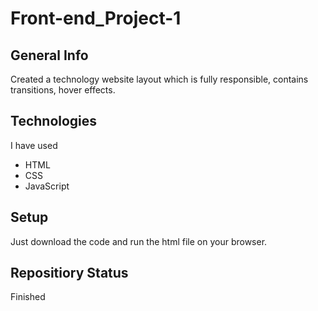 # Front-end_Project-1

## General Info
Created a technology website layout which is fully responsible, contains transitions, hover effects.

## Technologies
I have used
- HTML
- CSS
- JavaScript

## Setup
Just download the code and run the html file on your browser.

## Repositiory Status
Finished
